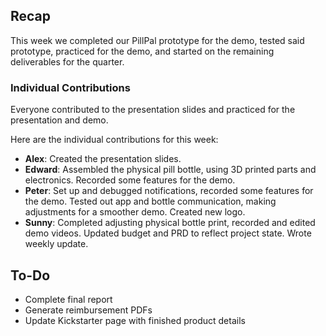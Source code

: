 ## Recap
This week we completed our PillPal prototype for the demo, tested said prototype, practiced for the demo, and started on the remaining deliverables for the quarter.

### Individual Contributions
Everyone contributed to the presentation slides and practiced for the presentation and demo. 

Here are the individual contributions for this week:

- **Alex**: Created the presentation slides.
- **Edward**: Assembled the physical pill bottle, using 3D printed parts and electronics. Recorded some features for the demo. 
- **Peter**: Set up and debugged notifications, recorded some features for the demo. Tested out app and bottle communication, making adjustments for a smoother demo. Created new logo.
- **Sunny**: Completed adjusting physical bottle print, recorded and edited demo videos. Updated budget and PRD to reflect project state. Wrote weekly update.

## To-Do
- Complete final report
- Generate reimbursement PDFs
- Update Kickstarter page with finished product details